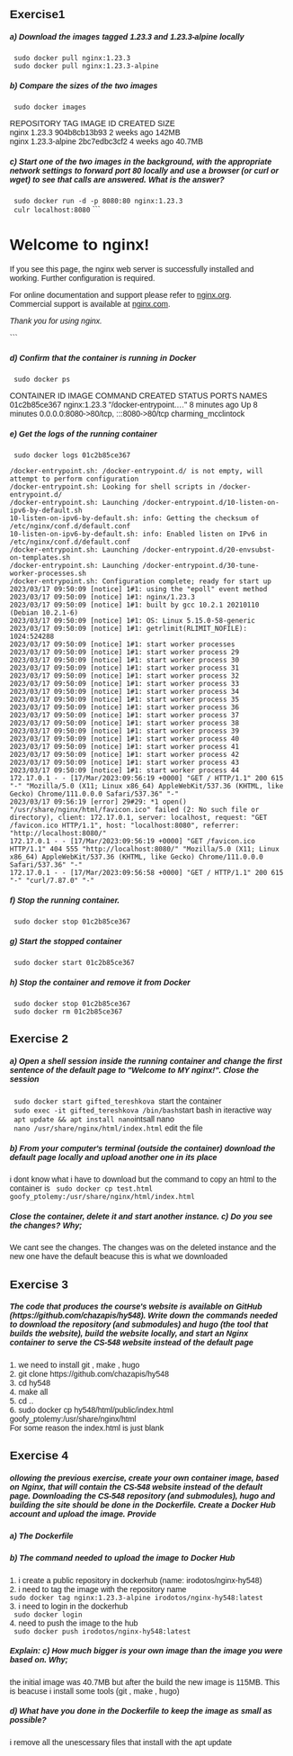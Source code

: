 <h2>Exercise1</h2>
<h5>a) Download the images tagged 1.23.3 and 1.23.3-alpine locally</h5>
<code> sudo docker pull nginx:1.23.3</code><br>
<code> sudo docker pull nginx:1.23.3-alpine</code>
<h5>b) Compare the sizes of the two images</h5>
<code> sudo docker images </code>
<p>REPOSITORY   TAG             IMAGE ID       CREATED       SIZE<br>
nginx        1.23.3          904b8cb13b93   2 weeks ago      142MB<br>
nginx        1.23.3-alpine   2bc7edbc3cf2   4 weeks ago     40.7MB<br></p>
<h5>c) Start one of the two images in the background, with the appropriate network
settings to forward port 80 locally and use a browser (or curl or wget) to see that
calls are answered. What is the answer?</h5>
<code> sudo docker run -d -p 8080:80 nginx:1.23.3</code><br>
<code> culr localhost:8080</code>
```
<!DOCTYPE html>
<html>
<head>
<title>Welcome to nginx!</title>
<style>
html { color-scheme: light dark; }
body { width: 35em; margin: 0 auto;
font-family: Tahoma, Verdana, Arial, sans-serif; }
</style>
</head>
<body>
<h1>Welcome to nginx!</h1>
<p>If you see this page, the nginx web server is successfully installed and
working. Further configuration is required.</p>

<p>For online documentation and support please refer to
<a href="http://nginx.org/">nginx.org</a>.<br/>
Commercial support is available at
<a href="http://nginx.com/">nginx.com</a>.</p>

<p><em>Thank you for using nginx.</em></p>
</body>
</html>
```
<h5>d) Confirm that the container is running in Docker</h5>
<code> sudo docker ps </code>
<p>CONTAINER ID   IMAGE          COMMAND                  CREATED         STATUS         PORTS                                   NAMES<br>
01c2b85ce367   nginx:1.23.3   "/docker-entrypoint.…"   8 minutes ago   Up 8 minutes   0.0.0.0:8080->80/tcp, :::8080->80/tcp   charming_mcclintock</p>
<h5> e) Get the logs of the running container </h5>
<code> sudo docker logs 01c2b85ce367 </code><br>

```
/docker-entrypoint.sh: /docker-entrypoint.d/ is not empty, will attempt to perform configuration
/docker-entrypoint.sh: Looking for shell scripts in /docker-entrypoint.d/
/docker-entrypoint.sh: Launching /docker-entrypoint.d/10-listen-on-ipv6-by-default.sh
10-listen-on-ipv6-by-default.sh: info: Getting the checksum of /etc/nginx/conf.d/default.conf
10-listen-on-ipv6-by-default.sh: info: Enabled listen on IPv6 in /etc/nginx/conf.d/default.conf
/docker-entrypoint.sh: Launching /docker-entrypoint.d/20-envsubst-on-templates.sh
/docker-entrypoint.sh: Launching /docker-entrypoint.d/30-tune-worker-processes.sh
/docker-entrypoint.sh: Configuration complete; ready for start up
2023/03/17 09:50:09 [notice] 1#1: using the "epoll" event method
2023/03/17 09:50:09 [notice] 1#1: nginx/1.23.3
2023/03/17 09:50:09 [notice] 1#1: built by gcc 10.2.1 20210110 (Debian 10.2.1-6) 
2023/03/17 09:50:09 [notice] 1#1: OS: Linux 5.15.0-58-generic
2023/03/17 09:50:09 [notice] 1#1: getrlimit(RLIMIT_NOFILE): 1024:524288
2023/03/17 09:50:09 [notice] 1#1: start worker processes
2023/03/17 09:50:09 [notice] 1#1: start worker process 29
2023/03/17 09:50:09 [notice] 1#1: start worker process 30
2023/03/17 09:50:09 [notice] 1#1: start worker process 31
2023/03/17 09:50:09 [notice] 1#1: start worker process 32
2023/03/17 09:50:09 [notice] 1#1: start worker process 33
2023/03/17 09:50:09 [notice] 1#1: start worker process 34
2023/03/17 09:50:09 [notice] 1#1: start worker process 35
2023/03/17 09:50:09 [notice] 1#1: start worker process 36
2023/03/17 09:50:09 [notice] 1#1: start worker process 37
2023/03/17 09:50:09 [notice] 1#1: start worker process 38
2023/03/17 09:50:09 [notice] 1#1: start worker process 39
2023/03/17 09:50:09 [notice] 1#1: start worker process 40
2023/03/17 09:50:09 [notice] 1#1: start worker process 41
2023/03/17 09:50:09 [notice] 1#1: start worker process 42
2023/03/17 09:50:09 [notice] 1#1: start worker process 43
2023/03/17 09:50:09 [notice] 1#1: start worker process 44
172.17.0.1 - - [17/Mar/2023:09:56:19 +0000] "GET / HTTP/1.1" 200 615 "-" "Mozilla/5.0 (X11; Linux x86_64) AppleWebKit/537.36 (KHTML, like Gecko) Chrome/111.0.0.0 Safari/537.36" "-"
2023/03/17 09:56:19 [error] 29#29: *1 open() "/usr/share/nginx/html/favicon.ico" failed (2: No such file or directory), client: 172.17.0.1, server: localhost, request: "GET /favicon.ico HTTP/1.1", host: "localhost:8080", referrer: "http://localhost:8080/"
172.17.0.1 - - [17/Mar/2023:09:56:19 +0000] "GET /favicon.ico HTTP/1.1" 404 555 "http://localhost:8080/" "Mozilla/5.0 (X11; Linux x86_64) AppleWebKit/537.36 (KHTML, like Gecko) Chrome/111.0.0.0 Safari/537.36" "-"
172.17.0.1 - - [17/Mar/2023:09:56:58 +0000] "GET / HTTP/1.1" 200 615 "-" "curl/7.87.0" "-"
```
<h5>f) Stop the running container.</h5>
<code> sudo docker stop 01c2b85ce367</code>
<h5> g) Start the stopped container</h5>
<code> sudo docker start 01c2b85ce367</code>
<h5>h) Stop the container and remove it from Docker</h5>
<code> sudo docker stop 01c2b85ce367 </code><br>
<code> sudo docker rm 01c2b85ce367 </code>

<h2>Exercise 2</h2>

<h5>a) Open a shell session inside the running container and change the first sentence
of the default page to "Welcome to MY nginx!". Close the session</h5>
<code> sudo docker start gifted_tereshkova </code>start the container<br>
<code> sudo exec -it gifted_tereshkova /bin/bash</code>start bash in iteractive way<br>
<code> apt update && apt install nano</code>intsall nano<br>
<code> nano /usr/share/nginx/html/index.html</code> edit the file<br>
<h5>b) From your computer's terminal (outside the container) download the default
page locally and upload another one in its place</h5>
i dont know what i have to download but the command to copy an html to the container is <code> sudo docker cp test.html goofy_ptolemy:/usr/share/nginx/html/index.html</code><br>
<h5>Close the container, delete it and start another instance.
c) Do you see the changes? Why;</h5>
We cant see the changes. The changes was on the deleted instance and the new one have the default beacuse this is what we downloaded

<h2> Exercise 3</h2>
<h5>The code that produces the course's website is available on GitHub
(https://github.com/chazapis/hy548). Write down the commands needed to download
the repository (and submodules) and hugo (the tool that builds the website), build the
website locally, and start an Nginx container to serve the CS-548 website instead of the
default page</h5>
1.  we need to install git , make , hugo<br>
2.  git clone https://github.com/chazapis/hy548<br>
3.  cd hy548<br>
4.  make all<br>
5.  cd ..<br>
6.  sudo docker cp hy548/html/public/index.html goofy_ptolemy:/usr/share/nginx/html<br>
For some reason the index.html is just blank
<h2> Exercise 4</h2>
<h5>ollowing the previous exercise, create your own container image, based on Nginx, that
will contain the CS-548 website instead of the default page. Downloading the CS-548
repository (and submodules), hugo and building the site should be done in the
Dockerfile. Create a Docker Hub account and upload the image. Provide</h5>
<h5>a) The Dockerfile</h5>
<h5>b) The command needed to upload the image to Docker Hub</h5>
1. i create a public repository in dockerhub (name: irodotos/nginx-hy548)<br>
2. i need to tag the image with the repository name<br>
   <code>sudo docker tag nginx:1.23.3-alpine irodotos/nginx-hy548:latest</code><br>
3. i need to login in the dockerhub<br>
   <code> sudo docker login</code><br>
4. need to push the image to the hub <br>
   <code> sudo docker push irodotos/nginx-hy548:latest</code><br>
<h5>Explain:
c) How much bigger is your own image than the image you were based on. Why;</h5>
the initial image was 40.7MB but after the build the new image is 115MB. This is beacuse i install some tools (git , make , hugo)
<h5>d) What have you done in the Dockerfile to keep the image as small as possible?</h5>
i remove all the unescessary files that install with the apt update
